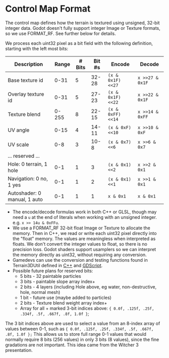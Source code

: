 Control Map Format
=====================

The control map defines how the terrain is textured using unsigned, 32-bit integer data. Godot doesn't fully support integer Image or Texture formats, so we use FORMAT_RF. See further below for details.

We process each uint32 pixel as a bit field with the following definition, starting with the left most bits:

| Description | Range | # Bits | Bit #s | Encode | Decode
|-|-|-|-|-|-|
| Base texture id | 0-31 | 5 | 32-28 | `(x & 0x1F) <<27` | `x >>27 & 0x1F`
| Overlay texture id | 0-31 | 5 | 27-23 | `(x & 0x1F) <<22` | `x >>22 & 0x1F`
| Texture blend | 0-255 | 8 | 22-15 | `(x & 0xFF) <<14` | `x >>14 & 0xFF`
| UV angle | 0-15 | 4 | 14-11 | `(x & 0xF) <<10` | `x >>10 & 0xF`
| UV scale | 0-8 | 3 | 10-8 | `(x & 0x7) <<6` | `x >>6 & 0x7`
| ... reserved ... | | | 
| Hole: 0 terrain, 1 hole | 0-1 | 1 | 3 | `(x & 0x1) <<2` | `x >>2 & 0x1`
| Navigation: 0 no, 1 yes | 0-1 | 1 | 2 | `(x & 0x1) <<1` | `x >>1 & 0x1`
| Autoshader: 0 manual, 1 auto | 0-1 | 1 | 1 | `x & 0x1` | `x & 0x1`

* The encode/decode formulas work in both C++ or GLSL, though may need a `u` at the end of literals when working with an unsigned integer. e.g. `x >> 14u & 0xFFu`.
* We use a FORMAT_RF 32-bit float Image or Texture to allocate the memory. Then in C++, we read or write each uint32 pixel directly into the "float" memory. The values are meaningless when interpreted as floats. We don't convert the integer values to float, so there is no precision loss. Godot shaders support usamplers so we can interpret the memory directly as uint32, without requiring any conversion.
* Gamedevs can use the conversion and testing functions found in Terrain3DUtil defined in [C++](https://github.com/TokisanGames/Terrain3D/blob/main/src/terrain_3d_util.h) and [GDScript](https://terrain3d.readthedocs.io/en/latest/api/class_terrain3dutil.html).
* Possible future plans for reserved bits:
  * 5 bits - 32 paintable particles
  * 3 bits - paintable slope array index+
  * 2 bits - 4 layers (including Hole above, eg water, non-destructive, hole, normal mesh) 
  * 1 bit - future use (maybe added to particles)
  * 2 bits - Texture blend weight array index+
  * Array for all + marked 3-bit indices above: `{ 0.0f, .125f, .25f, .334f, .5f, .667f, .8f, 1.0f }`;

The 3 bit indices above are used to select a value from an 8-index array of values between 0-1, such as `{ 0.0f, .125f, .25f, .334f, .5f, .667f, .8f, 1.0f };` This allows us to store full range 0-1 values that would normally require 8 bits (256 values) in only 3 bits (8 values), since the fine gradations are not important. This idea came from the Witcher 3 presentation.

